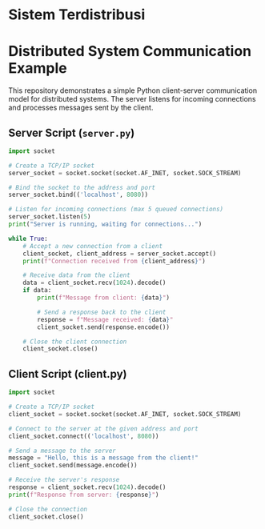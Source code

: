 # Sistem Terdistribusi

# Distributed System Communication Example

This repository demonstrates a simple Python client-server communication model for distributed systems. The server listens for incoming connections and processes messages sent by the client.

## Server Script (`server.py`)

```python
import socket

# Create a TCP/IP socket
server_socket = socket.socket(socket.AF_INET, socket.SOCK_STREAM)

# Bind the socket to the address and port
server_socket.bind(('localhost', 8080))

# Listen for incoming connections (max 5 queued connections)
server_socket.listen(5)
print("Server is running, waiting for connections...")

while True:
    # Accept a new connection from a client
    client_socket, client_address = server_socket.accept()
    print(f"Connection received from {client_address}")

    # Receive data from the client
    data = client_socket.recv(1024).decode()
    if data:
        print(f"Message from client: {data}")

        # Send a response back to the client
        response = f"Message received: {data}"
        client_socket.send(response.encode())

    # Close the client connection
    client_socket.close()

```

## Client Script (client.py)

```python
import socket

# Create a TCP/IP socket
client_socket = socket.socket(socket.AF_INET, socket.SOCK_STREAM)

# Connect to the server at the given address and port
client_socket.connect(('localhost', 8080))

# Send a message to the server
message = "Hello, this is a message from the client!"
client_socket.send(message.encode())

# Receive the server's response
response = client_socket.recv(1024).decode()
print(f"Response from server: {response}")

# Close the connection
client_socket.close()

```
